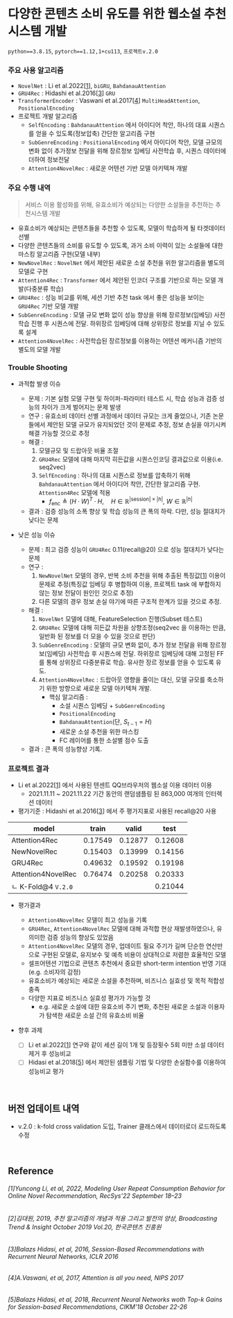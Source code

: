 </br>

# 다양한 콘텐츠 소비 유도를 위한 웹소설 추천시스템 개발
`python==3.8.15`, `pytorch==1.12,1+cu113`, `프로젝트v.2.0`


### 주요 사용 알고리즘
- `NovelNet` : Li et al.2022[[1](#reference)], `biGRU`, `BahdanauAttention`  
- `GRU4Rec` : Hidashi et al.2016[[3](#reference)] `GRU`  
- `TransformerEncoder` : Vaswani et al.2017[[4](#reference)] `MultiHeadAttention`,  `PositionalEncoding`  
- 프로젝트 개발 알고리즘 
    - `SelfEncoding` : `BahdanauAttention` 에서 아이디어 착안, 하나의 대표 시퀀스를 얻을 수 있도록(정보압축) 간단한 알고리즘 구현
    - `SubGenreEncoding` : `PositionalEncoding` 에서 아이디어 착안, 모델 규모의 변화 없이 추가정보 전달을 위해 장르정보 임베딩 사전학습 후, 시퀀스 데이터에 더하여 정보전달
    - `Attention4NovelRec` : 새로운 어텐션 기반 모델 아키텍쳐 개발


### 주요 수행 내역  
> 서비스 이용 활성화를 위해, 유효소비가 예상되는 다양한 소설들을 추천하는 추천시스템 개발

- 유효소비가 예상되는 콘텐츠들을 추천할 수 있도록, 모델이 학습하게 될 타겟데이터 선별
- 다양한 콘텐츠들의 소비를 유도할 수 있도록, 과거 소비 이력이 있는 소설들에 대한 마스킹 알고리즘 구현(모델 내부)
- `NewNovelRec` : `NovelNet` 에서 제안된 새로운 소설 추천을 위한 알고리즘을 별도의 모델로 구현
- `Attention4Rec` : `Transformer` 에서 제안된 인코더 구조를 기반으로 하는 모델 개발(다중분류 학습)
- `GRU4Rec` : 성능 비교를 위해, 세션 기반 추천 task 에서 좋은 성능을 보이는 `GRU4Rec` 기반 모델 개발
- `SubGenreEncoding` : 모델 규모 변화 없이 성능 향상을 위해 장르정보(임베딩) 사전학습 진행 후 시퀀스에 전달. 하위장르 임베딩에 대해 상위장르 정보를 지닐 수 있도록 설계
- `Attention4NovelRec` : 사전학습된 장르정보를 이용하는 어텐션 메커니즘 기반의 별도의 모델 개발


### Trouble Shooting
- 과적합 발생 이슈
    - 문제 : 기본 실험 모델 구현 및 하이퍼-파라미터 테스트 시, 학습 성능과 검증 성능의 차이가 크게 벌어지는 문제 발생
    - 연구 : 유효소비 데이터 선별 과정에서 데이터 규모는 크게 줄었으나, 기존 논문들에서 제안된 모델 규모가 유지되었던 것이 문제로 추정, 정보 손실을 야기시켜 해결 가능할 것으로 추정
    - 해결 :
        1.  모델규모 및 드랍아웃 비율 조절
        2. `GRU4Rec` 모델에 대해 마지막 히든값을 시퀀스인코딩 결과값으로 이용(i.e. seq2vec)
        3. `SelfEncoding` : 하나의 대표 시퀀스로 정보를 압축하기 위해 `BahdanauAttention` 에서 아이디어 착안, 간단한 알고리즘 구현. `Attention4Rec` 모델에 적용
            - $f_{\text{enc}} \triangleq (H \cdot W)^T \cdot H,\quad H \in \mathbb{R}^{\text{|session|}\times |h|}, \ W \in \mathbb{R}^{|h|}$
    - 결과 : 검증 성능의 소폭 향상 및 학습 성능의 큰 폭의 하락. 다만, 성능 절대치가 낮다는 문제

- 낮은 성능 이슈
    - 문제 : 최고 검증 성능이 `GRU4Rec` 0.11(recall@20) 으로 성능 절대치가 낮다는 문제
    - 연구 : 
        1. `NewNovelNet` 모델의 경우, 반복 소비 추천을 위해 추출된 특징값[[1](#reference)] 이용이 문제로 추정(특징값 임베딩 후 병합하여 이용, 프로젝트 task 에 부합하지 않는 정보 전달이 원인인 것으로 추정)
        2. 다른 모델의 경우 정보 손실 야기에 따른 구조적 한계가 있을 것으로 추정.
    - 해결 :
        1. `NovelNet` 모델에 대해, FeatureSelection 진행(Subset 테스트)
        2. `GRU4Rec` 모델에 대해 히든값 차원을 상향조정(seq2vec 을 이용하는 만큼, 일반화 된 정보를 더 모을 수 있을 것으로 판단)
        3. `SubGenreEncoding` : 모델의 규모 변화 없이, 추가 정보 전달을 위해 장르정보(임베딩) 사전학습 후 시퀀스에 전달. 하위장르 임베딩에 대해 고정된 FF 를 통해 상위장르 다중분류로 학습. 유사한 장르 정보를 얻을 수 있도록 유도.
        4. `Attention4NovelRec` : 드랍아웃 영향을 줄이는 대신, 모델 규모를 축소하기 위한 방향으로 새로운 모델 아키텍쳐 개발. 
            - 핵심 알고리즘 :
                - 소설 시퀀스 임베딩 + `SubGenreEncoding`
                - `PositionalEncoding`
                - `BahdanauAttention`(단, $S_{t-1} = H$)
                - 새로운 소설 추천을 위한 마스킹
                - FC 레이어를 통한 소설별 점수 도출
    - 결과 : 큰 폭의 성능향상 기록.


### 프로젝트 결과
- Li et al.2022[[1](#reference)] 에서 사용된 텐센트 QQ브라우저의 웹소설 이용 데이터 이용
    - 2021.11.11 ~ 2021.11.22 기간 동안의 랜덤샘플링 된 863,000 여개의 인터렉션 데이터
- 평가기준 : Hidashi et al.2016[[3](#reference)] 에서 주 평가지표로 사용된 recall@20 사용

|model|train|valid|test|
|----|----|----|----|
|Attention4Rec|0.17549|0.12877|0.12608|
|NewNovelRec|0.15403|0.13999|0.14156|
|GRU4Rec|0.49632|0.19592|0.19198|
|Attention4NovelRec|0.76474|0.20258|0.20333|
| ㄴ K-Fold@4 `V.2.0`|||0.21044|

- 평가결과
    - `Attention4NovelRec` 모델이 최고 성능을 기록
    - `GRU4Rec`, `Attention4NovelRec` 모델에 대해 과적합 현상 재발생하였으나, 유의미한 검증 성능의 향상도 있었음
    - `Attention4NovelRec` 모델의 경우, 업데이트 필요 주기가 길며 단순한 연산만으로 구현된 모델로, 유지보수 및 예측 비용이 상대적으로 저렴한 효율적인 모델
    - 셀프어텐션 기법으로 콘텐츠 추천에서 중요한 short-term intention 반영 기대(e.g. 소비자의 감정)
    - 유효소비가 예상되는 새로운 소설을 추천하며, 비즈니스 실효성 및 목적 적합성 충족
    - 다양한 지표로 비즈니스 실효성 평가가 가능할 것 
      - e.g. 새로운 소설에 대한 유효소비 주기 변화, 추천된 새로운 소설과 이용자가 탐색한 새로운 소설 간의 유효소비 비율

- 향후 과제
    - [ ] Li et al.2022[[1](#reference)] 연구와 같이 세션 길이 1개 및 등장횟수 5회 미만 소설 데이터 제거 후 성능비교
    - [ ] Hidasi et al.2018[[5](#reference)] 에서 제안된 샘플링 기법 및 다양한 손실함수를 이용하여 성능비교 평가    
   
</br>

## 버전 업데이트 내역
- v.2.0 : k-fold cross validation 도입, Trainer 클래스에서 데이터로더 로드하도록 수정
</br>

## Reference
###### [1]Yuncong Li, et al, 2022, Modeling User Repeat Consumption Behavior for Online Novel Recommendation, RecSys’22 September 18–23
###### [2]김대원, 2019, 추천 알고리즘의 개념과 적용 그리고 발전의 양상, Broadcasting Trend & Insight October 2019 Vol.20, 한국콘텐츠 진흥원
###### [3]Balazs Hidasi, et al, 2016, Session-Based Recommendations with Recurrent Neural Networks, ICLR 2016
###### [4]A.Vaswani, et al, 2017, Attention is all you need, NIPS 2017
###### [5]Balazs Hidasi, et al, 2018, Recurrent Neural Networks woth Top-k Gains for Session-based Recommendations, CIKM'18 October 22-26
